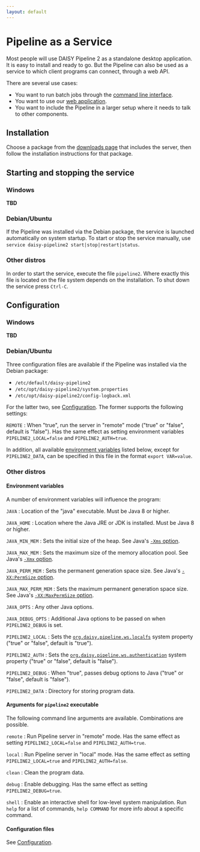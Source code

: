 ```yaml
---
layout: default
---
```

# Pipeline as a Service

Most people will use DAISY Pipeline 2 as a standalone desktop
application. It is easy to install and ready to go. But the Pipeline
can also be used as a service to which client programs can connect,
through a web API.

There are several use cases:

- You want to run batch jobs through the
  [command line interface](../Command-Line).
- You want to use our
  [web application]({{site.baseurl}}/wiki/webui/User-Guide/).
- You want to include the Pipeline in a larger setup where it needs to
  talk to other components.

## Installation

Choose a package from the
[downloads page]({{site.baseurl}}/Download.html) that includes the
server, then follow the installation instructions for that
package.

## Starting and stopping the service

### Windows

**TBD**

### Debian/Ubuntu

If the Pipeline was installed via the Debian package, the service is
launched automatically on system startup. To start or stop the service
manually, use `service daisy-pipeline2 start|stop|restart|status`.

### Other distros

In order to start the service, execute the file `pipeline2`. Where
exactly this file is located on the file system depends on the
installation. To shut down the service press `Ctrl-C`.

## Configuration

### Windows

**TBD**

### Debian/Ubuntu

Three configuration files are available if the Pipeline was installed
via the Debian package:

- `/etc/default/daisy-pipeline2`
- `/etc/opt/daisy-pipeline2/system.properties`
- `/etc/opt/daisy-pipeline2/config-logback.xml`

For the latter two, see
[Configuration]({{site.baseurl}}/wiki/Configuration-Files). The former
supports the following settings:

`REMOTE`
: When "true", run the server in "remote" mode ("true" or
  "false", default is "false"). Has the same effect as setting
  environment variables `PIPELINE2_LOCAL=false` and `PIPELINE2_AUTH=true`.

In addition, all available [environment variables](#environment-variables)
listed below, except for `PIPELINE2_DATA`, can be specified in this file in
the format `export VAR=value`.

### Other distros

#### Environment variables

A number of environment variables will influence the program:

`JAVA`
: Location of the "java" executable. Must be Java 8 or higher.

`JAVA_HOME`
: Location where the Java JRE or JDK is installed. Must be Java 8 or higher.

`JAVA_MIN_MEM`
: Sets the initial size of the heap. See Java's
  [`-Xms` option](https://docs.oracle.com/javase/8/docs/technotes/tools/windows/java.html#BABHDABI).

`JAVA_MAX_MEM`
: Sets the maximum size of the memory allocation pool. See Java's
  [`-Xmx` option](https://docs.oracle.com/javase/8/docs/technotes/tools/windows/java.html#BABHDABI).

`JAVA_PERM_MEM`
: Sets the permanent generation space size. See Java's
  [`-XX:PermSize` option](https://docs.oracle.com/javase/8/docs/technotes/tools/windows/java.html#BABDCEGG).

`JAVA_MAX_PERM_MEM`
: Sets the maximum permanent generation space size. See Java's
  [`-XX:MaxPermSize` option](https://docs.oracle.com/javase/8/docs/technotes/tools/windows/java.html#BABDCEGG).

`JAVA_OPTS`
: Any other Java options.

`JAVA_DEBUG_OPTS`
: Additional Java options to be passed on when `PIPELINE2_DEBUG` is set.

`PIPELINE2_LOCAL`
: Sets the
  [`org.daisy.pipeline.ws.localfs`]({{site.baseurl}}/wiki/Configuration-Files)
  system property ("true" or "false", default is "true"). <!-- does this have precedence over system.properties? -->

`PIPELINE2_AUTH`
: Sets the
  [`org.daisy.pipeline.ws.authentication`]({{site.baseurl}}/wiki/Configuration-Files)
  system property ("true" or "false", default is "false"). <!-- does this have precedence over system.properties? -->

`PIPELINE2_DEBUG`
: When "true", passes debug options to Java ("true" or "false", default is "false").

`PIPELINE2_DATA`
: Directory for storing program data.

<!--
- `PIPELINE2_BASE`: what is this for?
- `PIPELINE2_HOME`: will be ignored?
- `PIPELINE2_CONFIG`: will be ignored?
- `MAX_FD`: ?
-->

#### Arguments for `pipeline2` executable

The following command line arguments are available. Combinations are possible.

`remote`
: Run Pipeline server in "remote" mode. Has the same effect as
  setting `PIPELINE2_LOCAL=false` and `PIPELINE2_AUTH=true`.

`local`
: Run Pipeline server in "local" mode. Has the same effect as setting
  `PIPELINE2_LOCAL=true` and `PIPELINE2_AUTH=false`.

`clean`
: Clean the program data.

`debug`
: Enable debugging. Has the same effect as setting `PIPELINE2_DEBUG=true`.

`shell`
: Enable an interactive shell for low-level system manipulation. Run
  `help` for a list of commands, `help COMMAND` for more info about a
  specific command.
  
<!--
- `gui`: Launch the graphical user interface instead of the web service.
-->

#### Configuration files

See [Configuration]({{site.baseurl}}/wiki/Configuration-Files).
